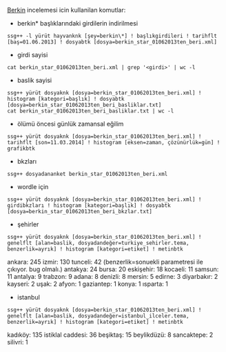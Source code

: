 [Berkin](http://ssgpp.wordpress.com/2014/03/05/ses-kayitlarinin-eksi-sozlukteki-yankilari/) incelemesi icin kullanilan komutlar:

* berkin* başlıklarındaki girdilerin indirilmesi
```
ssg++ -l yürüt hayvanknk [şey=berkin\*] ! başlıkgirdileri ! tarihflt [baş=01.06.2013] ! dosyabtk [dosya=berkin_star_01062013ten_beri.xml]
```

* girdi sayisi
```
cat berkin_star_01062013ten_beri.xml | grep '<girdi>' | wc -l
```

* baslik sayisi
```
ssg++ yürüt dosyaknk [dosya=berkin_star_01062013ten_beri.xml] ! histogram [kategori=başlık] ! dosyabtk [dosya=berkin_star_01062013ten_beri_basliklar.txt]
cat berkin_star_01062013ten_beri_basliklar.txt | wc -l
```

* ölümü öncesi günlük zamansal eğilim
```
ssg++ yürüt dosyaknk [dosya=berkin_star_01062013ten_beri.xml] ! tarihflt [son=11.03.2014] ! histogram [eksen=zaman, çözünürlük=gün] ! grafikbtk
```

* bkzları
```
ssg++ dosyadananket berkin_star_01062013ten_beri.xml
```

* wordle için
```
ssg++ yürüt dosyaknk [dosya=berkin_star_01062013ten_beri.xml] ! girdibkzları ! histogram [kategori=başlık] ! dosyabtk [dosya=berkin_star_01062013ten_beri_bkzlar.txt]
```

* şehirler
```
ssg++ yürüt dosyaknk [dosya=berkin_star_01062013ten_beri.xml] ! genelflt [alan=baslik, dosyadandeğer=turkiye_sehirler.tema, benzerlik=ayrık] ! histogram [kategori=etiket] ! metinbtk
```
ankara: 245
izmir: 130
tunceli: 42 (benzerlik=sonuekli parametresi ile çıkıyor. bug olmalı.)
antakya: 24
bursa: 20
eskişehir: 18
kocaeli: 11
samsun: 11
antalya: 9
trabzon: 9
adana: 8
denizli: 8
mersin: 5
edirne: 3
diyarbakır: 2
kayseri: 2
uşak: 2
afyon: 1
gaziantep: 1
konya: 1
ısparta: 1

* istanbul
```
ssg++ yürüt dosyaknk [dosya=berkin_star_01062013ten_beri.xml] ! genelflt [alan=baslik, dosyadandeğer=istanbul_ilceler.tema, benzerlik=ayrık] ! histogram [kategori=etiket] ! metinbtk
```

kadıköy: 135
istiklal caddesi: 36
beşiktaş: 15
beylikdüzü: 8
sancaktepe: 2
silivri: 1


